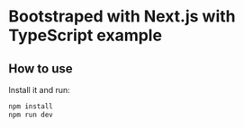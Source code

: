 # Bootstraped with Next.js with TypeScript example

## How to use

Install it and run:

```sh
npm install
npm run dev
```
